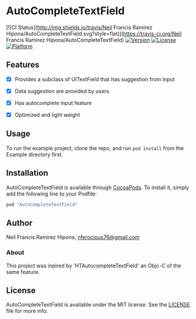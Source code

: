 # AutoCompleteTextField

[![CI Status](http://img.shields.io/travis/Neil Francis Ramirez Hipona/AutoCompleteTextField.svg?style=flat)](https://travis-ci.org/Neil Francis Ramirez Hipona/AutoCompleteTextField)
[![Version](https://img.shields.io/cocoapods/v/AutoCompleteTextField.svg?style=flat)](http://cocoapods.org/pods/AutoCompleteTextField)
[![License](https://img.shields.io/cocoapods/l/AutoCompleteTextField.svg?style=flat)](http://cocoapods.org/pods/AutoCompleteTextField)
[![Platform](https://img.shields.io/cocoapods/p/AutoCompleteTextField.svg?style=flat)](http://cocoapods.org/pods/AutoCompleteTextField)

## Features
- [x] Provides a subclass of UITextField that has suggestion from input
- [x] Data suggestion are provided by users
- [x] Has autocomplete input feature
- [x] Optimized and light weight


## Usage

To run the example project, clone the repo, and run `pod install` from the Example directory first.



## Installation

AutoCompleteTextField is available through [CocoaPods](http://cocoapods.org). To install
it, simply add the following line to your Podfile:

```ruby
pod "AutoCompleteTextField"
```

## Author

Neil Francis Ramirez Hipona, nferocious76@gmail.com

### About

This project was inpired by 'HTAutocompleteTextField' an Objc-C of the same feature.

## License

AutoCompleteTextField is available under the MIT license. See the [LICENSE](https://github.com/nferocious76/AutoCompleteTextField/blob/master/LICENSE) file for more info.
